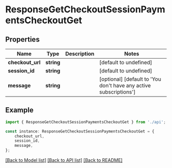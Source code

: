# ResponseGetCheckoutSessionPaymentsCheckoutGet


## Properties

Name | Type | Description | Notes
------------ | ------------- | ------------- | -------------
**checkout_url** | **string** |  | [default to undefined]
**session_id** | **string** |  | [default to undefined]
**message** | **string** |  | [optional] [default to 'You don\'t have any active subscriptions']

## Example

```typescript
import { ResponseGetCheckoutSessionPaymentsCheckoutGet } from './api';

const instance: ResponseGetCheckoutSessionPaymentsCheckoutGet = {
    checkout_url,
    session_id,
    message,
};
```

[[Back to Model list]](../README.md#documentation-for-models) [[Back to API list]](../README.md#documentation-for-api-endpoints) [[Back to README]](../README.md)
